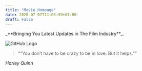 ```yaml
---
title: "Movie Hompage"
date: 2020-07-07T11:05:59+01:00
draft: False
---
```

<div class="left">_**Bringing You Latest Updates in The Film Industry**_.</div>






![GitHub Logo](https://images.unsplash.com/photo-1546513027-cd32829de838?ixlib=rb-1.2.1&ixid=eyJhcHBfaWQiOjEyMDd9&auto=format&fit=crop&w=1276&q=80)



> ““You don’t have to be crazy to be in love. But it helps.””

_Harley Quinn_

